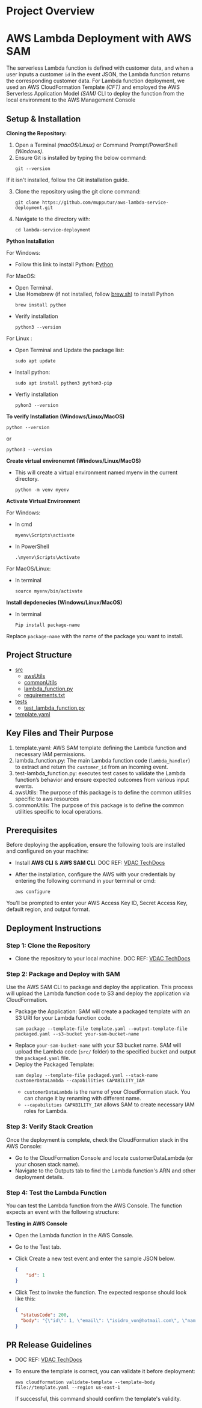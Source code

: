# Project Overview 

# AWS Lambda Deployment with AWS SAM
  The serverless Lambda function is defined with customer data, and when a user inputs a customer `id` in the event JSON, the Lambda function returns the corresponding customer data. For Lambda function deployment, we used an AWS CloudFormation Template *(CFT)* and employed the AWS Serverless Application Model *(SAM)* CLI to deploy the function from the local environment to the AWS Management Console

## Setup & Installation 
**Cloning the Repository:**
1. Open a Terminal *(macOS/Linux)* or Command Prompt/PowerShell *(Windows)*.
2. Ensure Git is installed by typing the below command:
    ```
    git --version
    ```
If it isn't installed, follow the Git installation guide.

3. Clone the repository using the git clone command:
    ```
    git clone https://github.com/mupputur/aws-lambda-service-deployment.git
    ```
4. Navigate to the directory with:
    ```
    cd lambda-service-deployment
    ```
**Python Installation**

For Windows: 
- Follow this link to install Python: [Python](https://www.python.org/)

For MacOS:
- Open Terminal.
- Use Homebrew (if not installed, follow [brew.sh](https://brew.sh/)) to install Python
  ```
  brew install python
  ```
- Verify installation 
  ```
  python3 --version
  ```

For Linux : 
- Open Terminal and Update the package list:
  ```
  sudo apt update
  ```
- Install python: 
  ```
  sudo apt install python3 python3-pip
  ```
- Verfiy installation 
  ```
  pyhon3 --version
  ```

**To verify Installation (Windows/Linux/MacOS)**
```
python --version 
```
or 
```
python3 --version
```
**Create virtual environemnt (Windows/Linux/MacOS)**
- This will create a virtual environment named myenv in the current directory.
  ```
  python -m venv myenv
  ```

**Activate Virtual Environment** 

For Windows:
- In cmd 
  ```
  myenv\Scripts\activate
  ```
- In PowerShell 
  ```
  .\myenv\Scripts\Activate
  ```
For MacOS/Linux:
- In terminal 
  ```
  source myenv/bin/activate
  ```

**Install depdenecies (Windows/Linux/MacOS)** 
- In terminal 
  ```
  Pip install package-name
  ``` 
Replace `package-name` with the name of the package you want to install.

## Project Structure

 * [src](./src)
   * [awsUtils](./src/awsUtils)
   * [commonUtils](./src/commonUtils)
   * [lambda_function.py](./src/lambda_function.py)
   * [requirements.txt](./src/requirements.txt)
 * [tests](./tests)
   * [test_lambda_function.py](./tests/test_lambda_function.py)
 * [template.yaml](./template.yaml)

## Key Files and Their Purpose
1. template.yaml: AWS SAM template defining the Lambda function and necessary IAM permissions.
2. lambda_function.py: The main Lambda function code (`lambda_handler`) to extract and return the `customer_id` from an incoming event.
3. test-lambda_function.py: executes test cases to validate the Lambda function’s behavior and ensure expected outcomes from various input events.
4. awsUtils: The purpose of this package is to define the common utilities specific to aws resources 
5. commonUtils: The purpose of this package is to define the common utilities specific to local operations. 

## Prerequisites
Before deploying the application, ensure the following tools are installed and configured on your machine:

- Install **AWS CLI** & **AWS SAM CLI**. DOC REF: [VDAC TechDocs](https://docs.google.com/document/d/1aGymLtfXVnkxhYE_7wasWwSuBNwAwBy8/edit?usp=sharing&ouid=106368174545171611925&rtpof=true&sd=true)
- After the installation, configure the AWS with your credentials by entering the following command in your terminal or cmd:

  ```
  aws configure
  ```
You’ll be prompted to enter your AWS Access Key ID, Secret Access Key, default region, and output format.

## Deployment Instructions
### Step 1: Clone the Repository
- Clone the repository to your local machine.
DOC REF: [VDAC TechDocs](https://docs.google.com/document/d/1T3Z-dE1C1Qa3MZDvagxDn8Vm-6tbWaZCMO_SnkVzALo/edit?usp=sharing)
### Step 2: Package and Deploy with SAM
Use the AWS SAM CLI to package and deploy the application. This process will upload the Lambda function code to S3 and deploy the application via CloudFormation.
- Package the Application: SAM will create a packaged template with an S3 URI for your Lambda function code.
  ```
  sam package --template-file template.yaml --output-template-file packaged.yaml --s3-bucket your-sam-bucket-name
  ```
- Replace `your-sam-bucket-name` with your S3 bucket name. SAM will upload the Lambda code (`src/` folder) to the specified bucket and output the `packaged.yaml` file.
- Deploy the Packaged Template:
  ```
  sam deploy --template-file packaged.yaml --stack-name customerDataLambda --capabilities CAPABILITY_IAM
  ```
  - `customerDataLambda` is the name of your CloudFormation stack. You can change it by renaming with different name.
  - `--capabilities CAPABILITY_IAM` allows SAM to create necessary IAM roles for Lambda.

### Step 3: Verify Stack Creation
Once the deployment is complete, check the CloudFormation stack in the AWS Console:
- Go to the CloudFormation Console and locate customerDataLambda (or your chosen stack name).
- Navigate to the Outputs tab to find the Lambda function's ARN and other deployment details.

### Step 4: Test the Lambda Function 
You can test the Lambda function from the AWS Console. The function expects an event with the following structure:

**Testing in AWS Console**
- Open the Lambda function in the AWS Console.
- Go to the Test tab.
- Click Create a new test event and enter the sample JSON below.
  ```JSON
  {
      "id": 1
  }
  ```
- Click Test to invoke the function.
The expected response should look like this:

  ```JSON
  {
    "statusCode": 200,
    "body": "{\"id\": 1, \"email\": \"isidro_von@hotmail.com\", \"name\": \"Torrey Veum\", \"company\": \"Hilll, Mayert and Wolf\"}"
  }
  ```
## PR Release Guidelines 
- DOC REF: [VDAC TechDocs](https://docs.google.com/document/d/1sVLKaCtT399pW7XGwI5HSrOWQ-DqruK3F7rmcV87MY0/edit?usp=sharing)

- To ensure the template is correct, you can validate it before deployment:
  ```
  aws cloudformation validate-template --template-body file://template.yaml --region us-east-1
  ```
  If successful, this command should confirm the template's validity.
